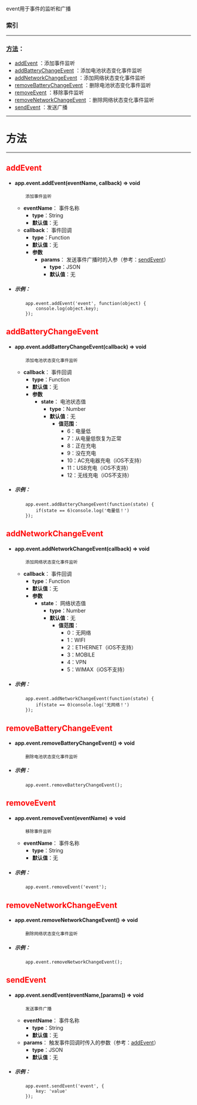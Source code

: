 
event用于事件的监听和广播



###	索引
***
###	[方法](#方法)：

*	[addEvent](#addEvent) ：添加事件监听
*	[addBatteryChangeEvent](#addBatteryChangeEvent) ：添加电池状态变化事件监听
*	[addNetworkChangeEvent](#addNetworkChangeEvent) ：添加网络状态变化事件监听
*	[removeBatteryChangeEvent](#removeBatteryChangeEvent) ：删除电池状态变化事件监听
*	[removeEvent](#removeEvent) ：移除事件监听
*	[removeNetworkChangeEvent](#removeNetworkChangeEvent) ：删除网络状态变化事件监听
*	[sendEvent](#sendEvent) ：发送广播
***
#	<div id="方法">方法</div>
***

## <div id="addEvent" style="color:red">addEvent</div>
-	####	app.event.addEvent(eventName, callback)   ⇒ void 
	
			添加事件监听

	-	**eventName**： 事件名称
		-	**type**：String
		-	**默认值**：无
	-	**callback**： 事件回调
		-	**type**：Function
		-	**默认值**：无
		-	**参数**
			-	**params**： 发送事件广播时的入参（参考：[sendEvent](#sendEvent)）
				-	**type**：JSON
				-	**默认值**：无

-	#####	示例：

			app.event.addEvent('event', function(object) {
			    console.log(object.key);
			});

## <div id="addBatteryChangeEvent" style="color:red">addBatteryChangeEvent</div>
-	####	app.event.addBatteryChangeEvent(callback)   ⇒ void
 
			添加电池状态变化事件监听

	-	**callback**： 事件回调
		-	**type**：Function
		-	**默认值**：无
		-	**参数**
			-	**state**： 电池状态值
				-	**type**：Number
				-	**默认值**：无
					-	**值范围**：
						-	6：电量低
						-	7：从电量低恢复为正常
						-	8：正在充电
						-	9：没在充电
						-	10：AC充电器充电（iOS不支持）
						-	11：USB充电（iOS不支持）
						-	12：无线充电（iOS不支持）

-	#####	示例：

			app.event.addBatteryChangeEvent(function(state) {
			    if(state == 6)console.log('电量低！')
			});

## <div id="addNetworkChangeEvent" style="color:red">addNetworkChangeEvent</div>
-	####	app.event.addNetworkChangeEvent(callback)   ⇒ void 

			添加网络状态变化事件监听

	-	**callback**： 事件回调
		-	**type**：Function
		-	**默认值**：无
		-	**参数**
			-	**state**： 网络状态值
				-	**type**：Number
				-	**默认值**：无
					-	**值范围**：
						-	0：无网络
						-	1：WIFI
						-	2：ETHERNET（iOS不支持）
						-	3：MOBILE
						-	4：VPN
						-	5：WIMAX（iOS不支持）

-	#####	示例：

			app.event.addNetworkChangeEvent(function(state) {
			    if(state == 0)console.log('无网络！')
			});

##	<div id="removeBatteryChangeEvent" style="color:red">removeBatteryChangeEvent</div>

-	####	app.event.removeBatteryChangeEvent()   ⇒ void

			删除电池状态变化事件监听

-	#####	示例：

			app.event.removeBatteryChangeEvent();

##	<div id="removeEvent" style="color:red">removeEvent</div>

-	####	app.event.removeEvent(eventName)   ⇒ void

			移除事件监听

	-	**eventName**： 事件名称
		-	**type**：String
		-	**默认值**：无

-	#####	示例：

			app.event.removeEvent('event');

##	<div id="removeNetworkChangeEvent" style="color:red">removeNetworkChangeEvent</div>

-	####	app.event.removeNetworkChangeEvent()   ⇒ void

			删除网络状态变化事件监听

-	#####	示例：

			app.event.removeNetworkChangeEvent();

##	<div id="sendEvent" style="color:red">sendEvent</div>

-	####	app.event.sendEvent(eventName,[params])   ⇒ void

			发送事件广播

	-	**eventName**： 事件名称
		-	**type**：String
		-	**默认值**：无
	-	**params**： 触发事件回调时传入的参数（参考：[addEvent](#addEvent)）
		-	**type**：JSON
		-	**默认值**：无

-	#####	示例：

			app.event.sendEvent('event', {
			    key: 'value'
			});


